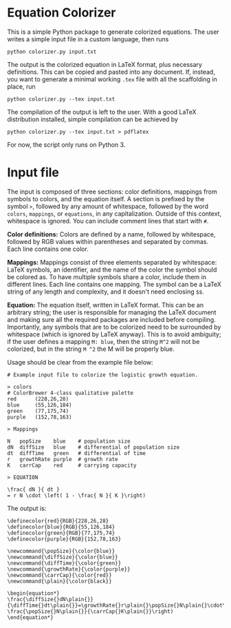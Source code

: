 Equation Colorizer
==================

This is a simple Python package to generate colorized equations. The user
writes a simple input file in a custom language, then runs

    python colorizer.py input.txt

The output is the colorized equation in LaTeX format, plus necessary
definitions. This can be copied and pasted into any document. If, instead, you
want to generate a minimal working `.tex` file with all the scaffolding in
place, run

    python colorizer.py --tex input.txt

The compilation of the output is left to the user. With a good LaTeX
distribution installed, simple compilation can be achieved by

    python colorizer.py --tex input.txt > pdflatex

For now, the script only runs on Python 3.

Input file
==========

The input is composed of three sections: color definitions, mappings from
symbols to colors, and the equation itself. A section is prefixed by the symbol
`>`, followed by any amount of whitespace, followed by the word `colors`,
`mappings`, or `equations`, in any capitalization. Outside of this context,
whitespace is ignored. You can include comment lines that start with `#`.

**Color definitions:** Colors are defined by a name, followed by whitespace,
followed by RGB values within parentheses and separated by commas. Each line
contains one color.

**Mappings:** Mappings consist of three elements separated by whitespace: LaTeX
symbols, an identifier, and the name of the color the symbol should be colored
as. To have multiple symbols share a color, include them in different lines.
Each line contains one mapping.  The symbol can be a LaTeX string of any length
and complexity, and it doesn't need enclosing `$`s.

**Equation:** The equation itself, written in LaTeX format. This can be an
arbitrary string; the user is responsible for managing the LaTeX document and
making sure all the required packages are included before compiling.
Importantly, any symbols that are to be colorized need to be surrounded by
whitespace (which is ignored by LaTeX anyway). This is to avoid ambiguity; if
the user defines a mapping `M: blue`, then the string `M^2` will not be
colorized, but in the string `M ^2` the M will be properly blue.

Usage should be clear from the example file below:

    # Example input file to colorize the logistic growth equation.

    > colors
    # ColorBrewer 4-class qualitative palette
    red		 (228,26,28)
    blue 	 (55,126,184)
    green 	 (77,175,74)
    purple 	 (152,78,163)

    > Mappings

    N   popSize    blue    # population size
    dN  diffSize   blue    # differential of population size
    dt  diffTime   green   # differential of time
    r   growthRate purple  # growth rate
    K   carrCap    red     # carrying capacity

    > EQUATION

    \frac{ dN }{ dt }
    = r N \cdot \left( 1 - \frac{ N }{ K }\right)

The output is:

    \definecolor{red}{RGB}{228,26,28}
    \definecolor{blue}{RGB}{55,126,184}
    \definecolor{green}{RGB}{77,175,74}
    \definecolor{purple}{RGB}{152,78,163}

    \newcommand{\popSize}{\color{blue}}
    \newcommand{\diffSize}{\color{blue}}
    \newcommand{\diffTime}{\color{green}}
    \newcommand{\growthRate}{\color{purple}}
    \newcommand{\carrCap}{\color{red}}
    \newcommand{\plain}{\color{black}}

    \begin{equation*}
    \frac{\diffSize{}dN\plain{}}{\diffTime{}dt\plain{}}=\growthRate{}r\plain{}\popSize{}N\plain{}\cdot\left(1-\frac{\popSize{}N\plain{}}{\carrCap{}K\plain{}}\right)
    \end{equation*}
